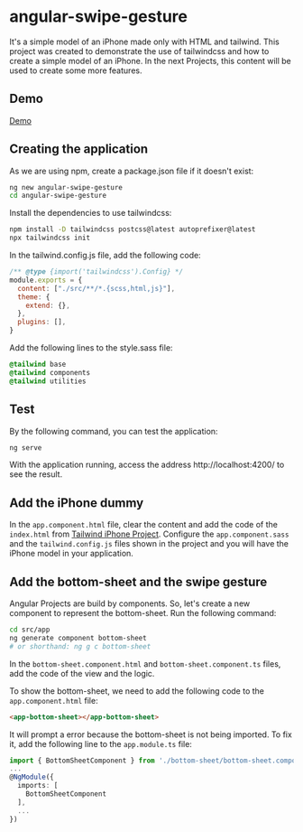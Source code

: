 # angular-swipe-gesture
It's a simple model of an iPhone made only with HTML and tailwind. This project was created to demonstrate the use of tailwindcss and how to create a simple model of an iPhone. In the next Projects, this content will be used to create some more features.

## Demo
[Demo](https://nxt-codes.github.io/angular-swipe-gesture/)

## Creating the application
As we are using npm, create a package.json file if it doesn't exist:
```bash
ng new angular-swipe-gesture
cd angular-swipe-gesture
```

Install the dependencies to use tailwindcss:
```bash
npm install -D tailwindcss postcss@latest autoprefixer@latest
npx tailwindcss init
```

In the tailwind.config.js file, add the following code:
```javascript
/** @type {import('tailwindcss').Config} */
module.exports = {
  content: ["./src/**/*.{scss,html,js}"],
  theme: {
    extend: {},
  },
  plugins: [],
}
```

Add the following lines to the style.sass file:
```sass
@tailwind base
@tailwind components
@tailwind utilities
```

## Test
By the following command, you can test the application:
```bash
ng serve
```
With the application running, access the address http://localhost:4200/ to see the result.

## Add the iPhone dummy
In the `app.component.html` file, clear the content and add the  code of the `index.html` from [Tailwind iPhone Project](https://github.com/nxt-codes/tailwind-iphone). Configure the `app.component.sass` and the `tailwind.config.js` files shown in the project and you will have the iPhone model in your application.

## Add the bottom-sheet and the swipe gesture
Angular Projects are build by components. So, let's create a new component to represent the bottom-sheet. Run the following command:
```bash
cd src/app
ng generate component bottom-sheet
# or shorthand: ng g c bottom-sheet
```

In the `bottom-sheet.component.html` and `bottom-sheet.component.ts` files, add the code of the view and the logic.

To show the bottom-sheet, we need to add the following code to the `app.component.html` file:
```html
<app-bottom-sheet></app-bottom-sheet>
```
It will prompt a error because the bottom-sheet is not being imported. To fix it, add the following line to the `app.module.ts` file:
```typescript
import { BottomSheetComponent } from './bottom-sheet/bottom-sheet.component';
...
@NgModule({
  imports: [
    BottomSheetComponent
  ],
  ...
})
```
